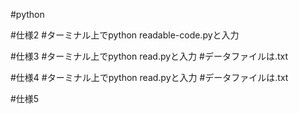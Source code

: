 #python

#仕様2
#ターミナル上でpython readable-code.pyと入力

#仕様3
#ターミナル上でpython read.pyと入力
#データファイルは.txt

#仕様4
#ターミナル上でpython read.pyと入力
#データファイルは.txt

#仕様5

